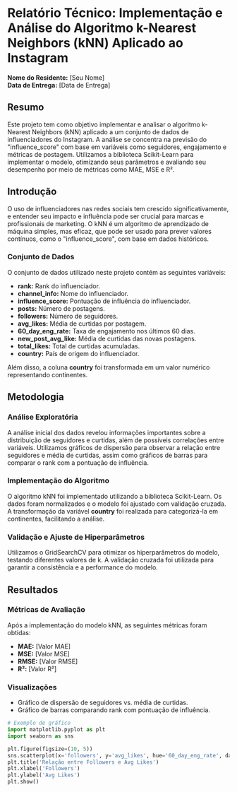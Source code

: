 # Relatório Técnico: Implementação e Análise do Algoritmo k-Nearest Neighbors (kNN) Aplicado ao Instagram

**Nome do Residente:** [Seu Nome]  
**Data de Entrega:** [Data de Entrega]

## Resumo

Este projeto tem como objetivo implementar e analisar o algoritmo k-Nearest Neighbors (kNN) aplicado a um conjunto de dados de influenciadores do Instagram. A análise se concentra na previsão do "influence_score" com base em variáveis como seguidores, engajamento e métricas de postagem. Utilizamos a biblioteca Scikit-Learn para implementar o modelo, otimizando seus parâmetros e avaliando seu desempenho por meio de métricas como MAE, MSE e R².

## Introdução

O uso de influenciadores nas redes sociais tem crescido significativamente, e entender seu impacto e influência pode ser crucial para marcas e profissionais de marketing. O kNN é um algoritmo de aprendizado de máquina simples, mas eficaz, que pode ser usado para prever valores contínuos, como o "influence_score", com base em dados históricos.

### Conjunto de Dados

O conjunto de dados utilizado neste projeto contém as seguintes variáveis:
- **rank:** Rank do influenciador.
- **channel_info:** Nome do influenciador.
- **influence_score:** Pontuação de influência do influenciador.
- **posts:** Número de postagens.
- **followers:** Número de seguidores.
- **avg_likes:** Média de curtidas por postagem.
- **60_day_eng_rate:** Taxa de engajamento nos últimos 60 dias.
- **new_post_avg_like:** Média de curtidas das novas postagens.
- **total_likes:** Total de curtidas acumuladas.
- **country:** País de origem do influenciador.

Além disso, a coluna **country** foi transformada em um valor numérico representando continentes.

## Metodologia

### Análise Exploratória

A análise inicial dos dados revelou informações importantes sobre a distribuição de seguidores e curtidas, além de possíveis correlações entre variáveis. Utilizamos gráficos de dispersão para observar a relação entre seguidores e média de curtidas, assim como gráficos de barras para comparar o rank com a pontuação de influência.

### Implementação do Algoritmo

O algoritmo kNN foi implementado utilizando a biblioteca Scikit-Learn. Os dados foram normalizados e o modelo foi ajustado com validação cruzada. A transformação da variável **country** foi realizada para categorizá-la em continentes, facilitando a análise.

### Validação e Ajuste de Hiperparâmetros

Utilizamos o GridSearchCV para otimizar os hiperparâmetros do modelo, testando diferentes valores de k. A validação cruzada foi utilizada para garantir a consistência e a performance do modelo.

## Resultados

### Métricas de Avaliação

Após a implementação do modelo kNN, as seguintes métricas foram obtidas:

- **MAE:** [Valor MAE]
- **MSE:** [Valor MSE]
- **RMSE:** [Valor RMSE]
- **R²:** [Valor R²]

### Visualizações

- Gráfico de dispersão de seguidores vs. média de curtidas.
- Gráfico de barras comparando rank com pontuação de influência.

```python
# Exemplo de gráfico
import matplotlib.pyplot as plt
import seaborn as sns

plt.figure(figsize=(10, 5))
sns.scatterplot(x='followers', y='avg_likes', hue='60_day_eng_rate', data=df)
plt.title('Relação entre Followers e Avg Likes')
plt.xlabel('Followers')
plt.ylabel('Avg Likes')
plt.show()
